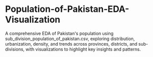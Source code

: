 # Population-of-Pakistan-EDA-Visualization
A comprehensive EDA of Pakistan's population using sub_division_population_of_pakistan.csv, exploring distribution, urbanization, density, and trends across provinces, districts, and sub-divisions, with visualizations to highlight key insights and patterns.
